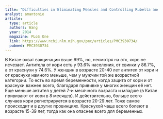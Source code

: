 ```yaml
---
title: "Difficulties in Eliminating Measles and Controlling Rubella and Mumps: A Cross-Sectional Study of a First Measles and Rubella Vaccination and a Second Measles, Mumps, and Rubella Vaccination"
analyst: amantonio
article:
  type: article
  authors: Wang
  year: 2014
  magazine: PLoS One
  link: https://www.ncbi.nlm.nih.gov/pmc/articles/PMC3930734/
  pubmed: PMC3930734
---
```


В Китае охват вакцинации выше 99%, но, несмотря на это, корь не исчезает. Антитела от кори есть у 93.6% населения, от свинки у 86.7%, а от краснухи у 74.6%. У женщин в возрасте 20-40 лет антител от кори и от краснухи намного меньше, чем у мужчин той же возрастной категории. То есть во время беременности, когда защита от кори и от краснухи важнее всего, благодаря прививке у многих женщин её нет. Еще меньше антител у детей 7-и месячного возраста и младше (в Китае прививают от кори в 8 месяцев). И действительно, больше всего случаев кори регистрируется в возрасте 20-29 лет. Тоже самое происходит и в других провинциях.
Краснухой чаще всего болеют в возрасте 15-39 лет, тогда как она опаснее всего для беременных.
